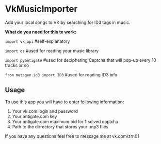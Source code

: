 # VkMusicImporter
Add your local songs to VK by searching for ID3 tags in music.

**What do you need for this to work:**

`import vk_api` #self-explanatory

`import os` #used for reading your music library

`import pyantigate` #used for deciphering Captcha that will pop-up every 10 tracks or so

`from mutagen.id3 import ID3` #used for reading ID3 info


## Usage

To use this app you will have to enter following information:
1. Your vk.com login and password
2. Your antigate.com key
3. Your antigate.com maximum bid for 1 solved captcha
4. Path to the dirrectory that stores your .mp3 files


If you have any questions feel free to message me at vk.com/zrn01

